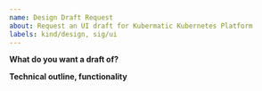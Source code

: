 ```yaml
---
name: Design Draft Request
about: Request an UI draft for Kubermatic Kubernetes Platform 
labels: kind/design, sig/ui
---
```


**What do you want a draft of?**

**Technical outline, functionality**
